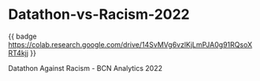 # Datathon-vs-Racism-2022

{{ badge https://colab.research.google.com/drive/14SvMVg6vzlKjLmPJA0g91RQsoXRT4kjj }}

Datathon Against Racism - BCN Analytics 2022

